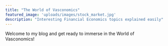 ```yaml
---
title: "The World of Vasconomics"
featured_image: 'uploads/images/stock_market.jpg'
description: "Interesting Financial Economics topics explained easily"
---
```

Welcome to my blog and get ready to immerse in the World of Vasconomics!
